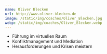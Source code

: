 ```yaml
---
name: Oliver Blecken
url: http://www.oliver-blecken.de
image: /static/img/coaches/Oliver_Blecken.jpg
webp: /static/img/coaches/Oliver_Blecken.webp
---
```


<ul><li>Führung im virtuellen Raum</li><li>Konfliktmanagement und Mediation</li><li>Herausforderungen und Krisen meistern</li></ul>
